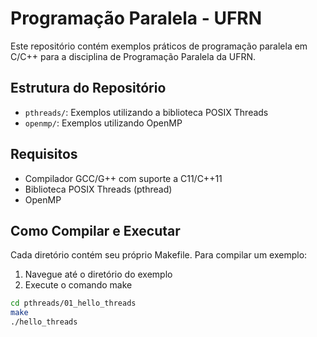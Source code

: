 # Programação Paralela - UFRN

Este repositório contém exemplos práticos de programação paralela em C/C++ para a disciplina de Programação Paralela da UFRN.

## Estrutura do Repositório

- `pthreads/`: Exemplos utilizando a biblioteca POSIX Threads
- `openmp/`: Exemplos utilizando OpenMP

## Requisitos

- Compilador GCC/G++ com suporte a C11/C++11
- Biblioteca POSIX Threads (pthread)
- OpenMP

## Como Compilar e Executar

Cada diretório contém seu próprio Makefile. Para compilar um exemplo:

1. Navegue até o diretório do exemplo
2. Execute o comando make
```bash
cd pthreads/01_hello_threads
make
./hello_threads
